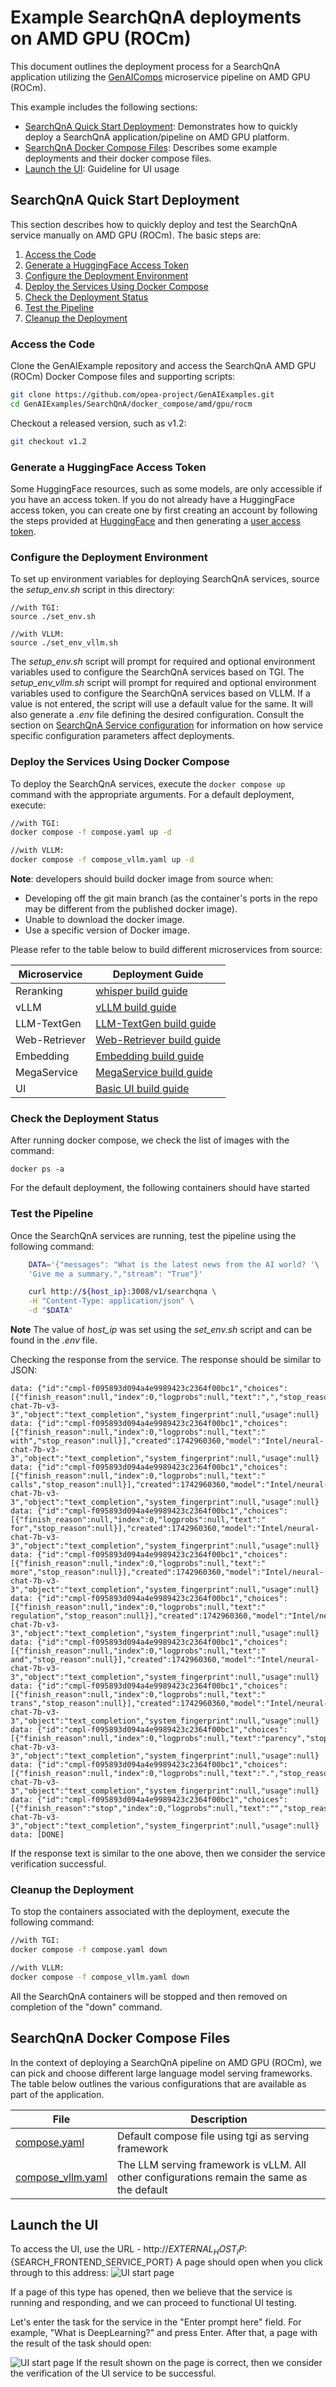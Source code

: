 # Example SearchQnA deployments on AMD GPU (ROCm)

This document outlines the deployment process for a SearchQnA application utilizing the [GenAIComps](https://github.com/opea-project/GenAIComps.git) microservice pipeline on AMD GPU (ROCm).

This example includes the following sections:

- [SearchQnA Quick Start Deployment](#searchqna-quick-start-deployment): Demonstrates how to quickly deploy a SearchQnA application/pipeline on AMD GPU platform.
- [SearchQnA Docker Compose Files](#searchqna-docker-compose-files): Describes some example deployments and their docker compose files.
- [Launch the UI](#launch-the-ui): Guideline for UI usage

## SearchQnA Quick Start Deployment

This section describes how to quickly deploy and test the SearchQnA service manually on AMD GPU (ROCm). The basic steps are:

1. [Access the Code](#access-the-code)
2. [Generate a HuggingFace Access Token](#generate-a-huggingface-access-token)
3. [Configure the Deployment Environment](#configure-the-deployment-environment)
4. [Deploy the Services Using Docker Compose](#deploy-the-services-using-docker-compose)
5. [Check the Deployment Status](#check-the-deployment-status)
6. [Test the Pipeline](#test-the-pipeline)
7. [Cleanup the Deployment](#cleanup-the-deployment)

### Access the Code

Clone the GenAIExample repository and access the SearchQnA AMD GPU (ROCm) Docker Compose files and supporting scripts:

```bash
git clone https://github.com/opea-project/GenAIExamples.git
cd GenAIExamples/SearchQnA/docker_compose/amd/gpu/rocm
```

Checkout a released version, such as v1.2:

```bash
git checkout v1.2
```

### Generate a HuggingFace Access Token

Some HuggingFace resources, such as some models, are only accessible if you have an access token. If you do not already have a HuggingFace access token, you can create one by first creating an account by following the steps provided at [HuggingFace](https://huggingface.co/) and then generating a [user access token](https://huggingface.co/docs/transformers.js/en/guides/private#step-1-generating-a-user-access-token).

### Configure the Deployment Environment

To set up environment variables for deploying SearchQnA services, source the _setup_env.sh_ script in this directory:

```
//with TGI:
source ./set_env.sh
```

```
//with VLLM:
source ./set_env_vllm.sh
```

The _setup_env.sh_ script will prompt for required and optional environment variables used to configure the SearchQnA services based on TGI. The _setup_env_vllm.sh_ script will prompt for required and optional environment variables used to configure the SearchQnA services based on VLLM. If a value is not entered, the script will use a default value for the same. It will also generate a _.env_ file defining the desired configuration. Consult the section on [SearchQnA Service configuration](#SearchQnA-service-configuration) for information on how service specific configuration parameters affect deployments.

### Deploy the Services Using Docker Compose

To deploy the SearchQnA services, execute the `docker compose up` command with the appropriate arguments. For a default deployment, execute:

```bash
//with TGI:
docker compose -f compose.yaml up -d
```

```bash
//with VLLM:
docker compose -f compose_vllm.yaml up -d
```

**Note**: developers should build docker image from source when:

- Developing off the git main branch (as the container's ports in the repo may be different from the published docker image).
- Unable to download the docker image.
- Use a specific version of Docker image.

Please refer to the table below to build different microservices from source:

| Microservice  | Deployment Guide                                                                                                                    |
| ------------- | ----------------------------------------------------------------------------------------------------------------------------------- |
| Reranking     | [whisper build guide](https://github.com/opea-project/GenAIComps/tree/main/comps/rerankings/src)                                    |
| vLLM          | [vLLM build guide](https://github.com/opea-project/GenAIComps/tree/main/comps/third_parties/vllm#build-docker)                      |
| LLM-TextGen   | [LLM-TextGen build guide](https://github.com/opea-project/GenAIComps/tree/main/comps/llms/src/text-generation#1-build-docker-image) |
| Web-Retriever | [Web-Retriever build guide](https://github.com/opea-project/GenAIComps/tree/main/comps/web_retrievers/src)                          |
| Embedding     | [Embedding build guide](https://github.com/opea-project/GenAIComps/tree/main/comps/embeddings/src)                                  |
| MegaService   | [MegaService build guide](../../../../README_miscellaneous.md#build-megaservice-docker-image)                                       |
| UI            | [Basic UI build guide](../../../../README_miscellaneous.md#build-ui-docker-image)                                                   |

### Check the Deployment Status

After running docker compose, we check the list of images with the command:

```
docker ps -a
```

For the default deployment, the following containers should have started

### Test the Pipeline

Once the SearchQnA services are running, test the pipeline using the following command:

```bash
    DATA='{"messages": "What is the latest news from the AI world? '\
    'Give me a summary.","stream": "True"}'

    curl http://${host_ip}:3008/v1/searchqna \
    -H "Content-Type: application/json" \
    -d "$DATA"
```

**Note** The value of _host_ip_ was set using the _set_env.sh_ script and can be found in the _.env_ file.

Checking the response from the service. The response should be similar to JSON:

```textmate
data: {"id":"cmpl-f095893d094a4e9989423c2364f00bc1","choices":[{"finish_reason":null,"index":0,"logprobs":null,"text":",","stop_reason":null}],"created":1742960360,"model":"Intel/neural-chat-7b-v3-3","object":"text_completion","system_fingerprint":null,"usage":null}
data: {"id":"cmpl-f095893d094a4e9989423c2364f00bc1","choices":[{"finish_reason":null,"index":0,"logprobs":null,"text":" with","stop_reason":null}],"created":1742960360,"model":"Intel/neural-chat-7b-v3-3","object":"text_completion","system_fingerprint":null,"usage":null}
data: {"id":"cmpl-f095893d094a4e9989423c2364f00bc1","choices":[{"finish_reason":null,"index":0,"logprobs":null,"text":" calls","stop_reason":null}],"created":1742960360,"model":"Intel/neural-chat-7b-v3-3","object":"text_completion","system_fingerprint":null,"usage":null}
data: {"id":"cmpl-f095893d094a4e9989423c2364f00bc1","choices":[{"finish_reason":null,"index":0,"logprobs":null,"text":" for","stop_reason":null}],"created":1742960360,"model":"Intel/neural-chat-7b-v3-3","object":"text_completion","system_fingerprint":null,"usage":null}
data: {"id":"cmpl-f095893d094a4e9989423c2364f00bc1","choices":[{"finish_reason":null,"index":0,"logprobs":null,"text":" more","stop_reason":null}],"created":1742960360,"model":"Intel/neural-chat-7b-v3-3","object":"text_completion","system_fingerprint":null,"usage":null}
data: {"id":"cmpl-f095893d094a4e9989423c2364f00bc1","choices":[{"finish_reason":null,"index":0,"logprobs":null,"text":" regulation","stop_reason":null}],"created":1742960360,"model":"Intel/neural-chat-7b-v3-3","object":"text_completion","system_fingerprint":null,"usage":null}
data: {"id":"cmpl-f095893d094a4e9989423c2364f00bc1","choices":[{"finish_reason":null,"index":0,"logprobs":null,"text":" and","stop_reason":null}],"created":1742960360,"model":"Intel/neural-chat-7b-v3-3","object":"text_completion","system_fingerprint":null,"usage":null}
data: {"id":"cmpl-f095893d094a4e9989423c2364f00bc1","choices":[{"finish_reason":null,"index":0,"logprobs":null,"text":" trans","stop_reason":null}],"created":1742960360,"model":"Intel/neural-chat-7b-v3-3","object":"text_completion","system_fingerprint":null,"usage":null}
data: {"id":"cmpl-f095893d094a4e9989423c2364f00bc1","choices":[{"finish_reason":null,"index":0,"logprobs":null,"text":"parency","stop_reason":null}],"created":1742960360,"model":"Intel/neural-chat-7b-v3-3","object":"text_completion","system_fingerprint":null,"usage":null}
data: {"id":"cmpl-f095893d094a4e9989423c2364f00bc1","choices":[{"finish_reason":null,"index":0,"logprobs":null,"text":".","stop_reason":null}],"created":1742960360,"model":"Intel/neural-chat-7b-v3-3","object":"text_completion","system_fingerprint":null,"usage":null}
data: {"id":"cmpl-f095893d094a4e9989423c2364f00bc1","choices":[{"finish_reason":"stop","index":0,"logprobs":null,"text":"","stop_reason":null}],"created":1742960360,"model":"Intel/neural-chat-7b-v3-3","object":"text_completion","system_fingerprint":null,"usage":null}
data: [DONE]
```

If the response text is similar to the one above, then we consider the service verification successful.

### Cleanup the Deployment

To stop the containers associated with the deployment, execute the following command:

```bash
//with TGI:
docker compose -f compose.yaml down
```

```bash
//with VLLM:
docker compose -f compose_vllm.yaml down
```

All the SearchQnA containers will be stopped and then removed on completion of the "down" command.

## SearchQnA Docker Compose Files

In the context of deploying a SearchQnA pipeline on AMD GPU (ROCm), we can pick and choose different large language model serving frameworks. The table below outlines the various configurations that are available as part of the application.

| File                                     | Description                                                                                |
| ---------------------------------------- | ------------------------------------------------------------------------------------------ |
| [compose.yaml](./compose.yaml)           | Default compose file using tgi as serving framework                                        |
| [compose_vllm.yaml](./compose_vllm.yaml) | The LLM serving framework is vLLM. All other configurations remain the same as the default |

## Launch the UI

To access the UI, use the URL - http://${EXTERNAL_HOST_IP}:${SEARCH_FRONTEND_SERVICE_PORT} A page should open when you click through to this address:
![UI start page](../../../../assets/img/searchqna-ui-starting-page.png)

If a page of this type has opened, then we believe that the service is running and responding, and we can proceed to functional UI testing.

Let's enter the task for the service in the "Enter prompt here" field. For example, "What is DeepLearning?" and press Enter. After that, a page with the result of the task should open:

![UI start page](../../../../assets/img/searchqna-ui-response-example.png)
If the result shown on the page is correct, then we consider the verification of the UI service to be successful.
